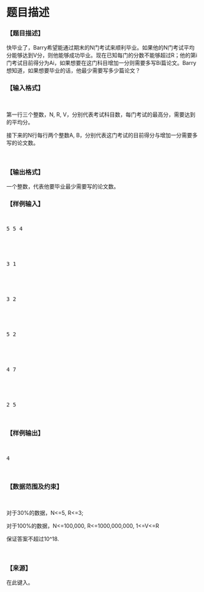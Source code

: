# 题目描述


<h3>
【题目描述】
</h3>
<p>
快毕业了，Barry希望能通过期末的N门考试来顺利毕业。如果他的N门考试平均分能够达到V分，则他能够成功毕业。现在已知每门的分数不能够超过R；他的第i门考试目前得分为Ai，如果想要在这门科目增加一分则需要多写Bi篇论文。Barry想知道，如果想要毕业的话，他最少需要写多少篇论文？
</p>
<h3>
【输入格式】
</h3>
<p>
<br/>
</p>
<p>
第一行三个整数，N, R, V，分别代表考试科目数，每门考试的最高分，需要达到的平均分。
</p>
<p>
接下来的N行每行两个整数A, B，分别代表这门考试的目前得分与增加一分需要多写的论文数。
</p>
<p>
<br/>
</p>
<h3>
【输出格式】
</h3>
<p>
一个整数，代表他要毕业最少需要写的论文数。
</p>
<h3>
【样例输入】
</h3>
<pre><p>
5 5 4
</p>

<p>
3 1
</p>

<p>
3 2
</p>

<p>
5 2
</p>

<p>
4 7
</p>

<p>
2 5
</p>
</pre>
<h3>
【样例输出】
</h3>
<pre><p>
4
</p>
</pre>
<h3>
【数据范围及约束】
</h3>
<p>
<br/>
</p>
<p>
对于30%的数据，N&lt;=5, R&lt;=3;
</p>
<p>
对于100%的数据，N&lt;=100,000, R&lt;=1000,000,000, 1&lt;=V&lt;=R
</p>
<p>
保证答案不超过10^18.
</p>
<p>
<br/>
</p>
<h3>
【来源】
</h3>
<p>
在此键入。
</p>
